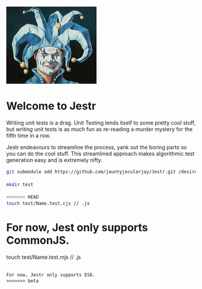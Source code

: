 ![Jester's Cap](docs/readme/JestersCap.png)

# Welcome to Jestr

Writing unit tests is a drag. Unit Testing lends itself to some pretty cool stuff, but *writing* unit tests is as much fun as re-reading a murder mystery for the fifth time in a row.

Jestr endeavours to streamline the process, yank out the boring parts so you can do the cool stuff. This streamlined approach makes algorithmic test generation easy and is extremely nifty.

```bash
git submodule add https://github.com/jauntyjocularjay/Jestr.git /desired/path/to/module

mkdir test

<<<<<<< HEAD
touch test/Name.test.cjs // .js
```

For now, Jest only supports CommonJS. 
=======
touch test/Name.test.mjs // .js
```

For now, Jestr only supports ES6. 
>>>>>>> beta

